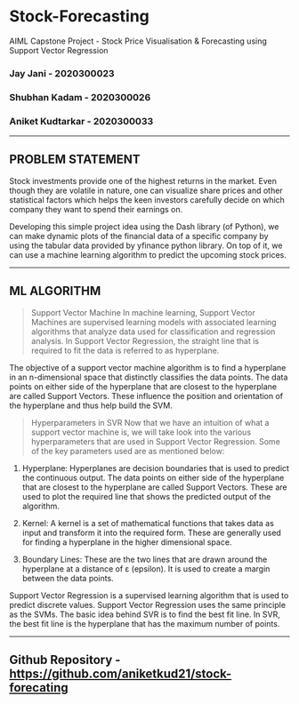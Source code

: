 # Stock-Forecasting

AIML Capstone Project - Stock Price Visualisation & Forecasting using Support Vector Regression

### Jay Jani - 2020300023
### Shubhan Kadam - 2020300026
### Aniket Kudtarkar - 2020300033

-------------------
PROBLEM STATEMENT
-------------------

Stock investments provide one of the highest returns in the market. Even though they are volatile in nature, one can visualize share prices and other statistical factors which helps the keen investors carefully decide on which company they want to spend their earnings on. 

Developing this simple project idea using the Dash library (of Python), we can make dynamic plots of the financial data of a specific company by using the tabular data provided by yfinance python library. On top of it, we can use a machine learning algorithm to predict the upcoming stock prices.

-------------------
ML ALGORITHM
-------------------

> Support Vector Machine
In machine learning, Support Vector Machines are supervised learning models with associated learning algorithms that analyze data used for classification and regression analysis. In Support Vector Regression, the straight line that is required to fit the data is referred to as hyperplane.

The objective of a support vector machine algorithm is to find a hyperplane in an n-dimensional space that distinctly classifies the data points. The data points on either side of the hyperplane that are closest to the hyperplane are called Support Vectors. These influence the position and orientation of the hyperplane and thus help build the SVM.

> Hyperparameters in SVR
Now that we have an intuition of what a support vector machine is, we will take look into the various hyperparameters that are used in Support Vector Regression. Some of the key parameters used are as mentioned below:

1. Hyperplane:
Hyperplanes are decision boundaries that is used to predict the continuous output. The data points on either side of the hyperplane that are closest to the hyperplane are called Support Vectors. These are used to plot the required line that shows the predicted output of the algorithm.

2. Kernel:
A kernel is a set of mathematical functions that takes data as input and transform it into the required form. These are generally used for finding a hyperplane in the higher dimensional space.

3. Boundary Lines:
These are the two lines that are drawn around the hyperplane at a distance of ε (epsilon). It is used to create a margin between the data points.

Support Vector Regression is a supervised learning algorithm that is used to predict discrete values. Support Vector Regression uses the same principle as the SVMs. The basic idea behind SVR is to find the best fit line. In SVR, the best fit line is the hyperplane that has the maximum number of points.

-------------------
Github Repository - https://github.com/aniketkud21/stock-forecating
-------------------






